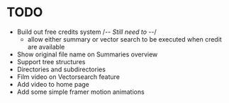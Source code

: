 # TODO

- Build out free credits system /*-- Still need to --*/
    - allow either summary or vector search to be executed when credit are available
- Show original file name on Summaries overview
- Support tree structures
- Directories and subdirectories
- Film video on Vectorsearch feature
- Add video to home page
- Add some simple framer motion animations